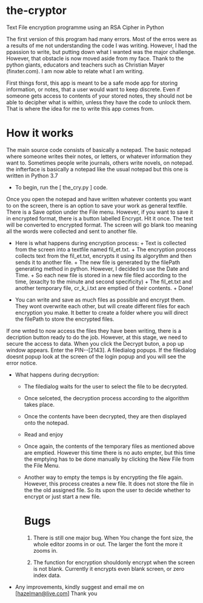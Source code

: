 # the-cryptor

Text File encryption programme using an RSA Cipher in Python

The first version of this program had many errors. Most of the erros were as a results of me not understanding the code I was writing. However, I had the ppassion to write, but putting down what I wanted was the major challenge. However, that obstacle is now moved aside from my face. Thank to the python giants, educators and teachers such as Christian Mayer (finxter.com). I am now able to relate what I am writing.

First things forst, this app is meant to be a safe mode app for storing information, or notes, that a user would want to keep discrete. Even if someone gets access to contents of your stored notes, they should not be able to decipher what is within, unless they have the code to unlock them. That is where the idea for me to write this app comes from.

# How it works
The main source code consists of basically a notepad. The basic notepad where someone writes their notes, or letters, or whatever information they want to. Sometimes people write journals, others write novels, on notepad. the infterface is basically a notepad like the usual notepad but this one is written in Python 3.7

* To begin, run the [ the_cry.py ] code.

Once you open the notepad and have written whatever contents you want to on the screen, there is an option to save your work as general textfile. There is a Save option under the File menu.
However, if you want to save it in encrypted format, there is a button labelled Encrypt. Hit it once. The text will be converted to encrypted format. The screen will go blank too meaning all the words were collected and sent to another file.
+ Here is what happens during encryption process: 
      + Text is collected from the screen into a textfile named fil_et.txt.
      + The encryption process collects text from the fil_et.txt, encrypts it using its algorythm and then sends it to another file.
      + The new file is generated by the filePath generating method in python. However, I decided to use the Date and Time.
      + So each new file is stored in a new file filed according to the time, (exaclty to the minute and second specificity)
      + The fil_et.txt and another temporary file, cr_k_i.txt are emptied of their contents.
      + Done!
      
+ You can write and save as much files as possible and encrypt them. They wont overwrite each other, but will create different files for each encryption you make. It better to create a folder where you will direct the filePath to store the encrypted files.

If one wnted to now access the files they have been writing, there is a decription button ready to do the job. However, at this stage, we need to secure the access to data. When you click the Decrypt buton, a pop up window appears. Enter the PIN--[2143]. A filedialog popups. If the filedialog doesnt popup look at the screen of the login popup and you will see the error notice.
+ What happens during decryption:
    + The filedialog waits for the user to select the file to be decrypted.
    + Once selceted, the decryption process according to the algorithm takes place.
    + Once the contents have been decrypted, they are then displayed onto the notepad.
    + Read and enjoy
    + Once again, the contents of the temporary files as mentioned above are emptied. However this time there is no auto empter, but this time the emptying has to be done manually by clicking the New File from the File Menu.
    + Another way to empty the temps is by encrypting the file again. However, this process creates a new file. It does not store the file in the the old assigned file. So its upon the user to decide whether to encrypt or just start a new file.
    
      # Bugs
      1. There is still one major bug. When You change the font size, the whole editor zooms in or out. The larger the font the more it zooms in.
      
      2. The function for encryption shouldonly encrypt when the screen is not blank. Currently it encrypts even blank screen, or zero index data.

* Any improvements, kindly suggest and email me on
[hazelman@live.com]
Thank you

